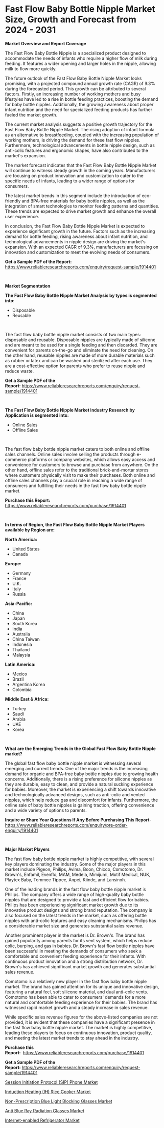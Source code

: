 <p><h1>Fast Flow Baby Bottle Nipple Market Size, Growth and Forecast from 2024 - 2031</h1></p><p><strong>Market Overview and Report Coverage</strong></p>
<p><p>The Fast Flow Baby Bottle Nipple is a specialized product designed to accommodate the needs of infants who require a higher flow of milk during feeding. It features a wider opening and larger holes in the nipple, allowing milk to flow more quickly.</p><p>The future outlook of the Fast Flow Baby Bottle Nipple Market looks promising, with a projected compound annual growth rate (CAGR) of 9.3% during the forecasted period. This growth can be attributed to several factors. Firstly, an increasing number of working mothers and busy lifestyles have led to a rise in bottle feeding practices, boosting the demand for baby bottle nipples. Additionally, the growing awareness about proper infant nutrition and the need for specialized feeding products has further fueled the market growth.</p><p>The current market analysis suggests a positive growth trajectory for the Fast Flow Baby Bottle Nipple Market. The rising adoption of infant formula as an alternative to breastfeeding, coupled with the increasing population of working mothers, is driving the demand for these fast flow nipples. Furthermore, technological advancements in bottle nipple design, such as anti-colic features and ergonomic shapes, have also contributed to the market's expansion.</p><p>The market forecast indicates that the Fast Flow Baby Bottle Nipple Market will continue to witness steady growth in the coming years. Manufacturers are focusing on product innovation and customization to cater to the specific needs of infants, leading to a wider range of options for consumers. </p><p>The latest market trends in this segment include the introduction of eco-friendly and BPA-free materials for baby bottle nipples, as well as the integration of smart technologies to monitor feeding patterns and quantities. These trends are expected to drive market growth and enhance the overall user experience.</p><p>In conclusion, the Fast Flow Baby Bottle Nipple Market is expected to experience significant growth in the future. Factors such as the increasing demand for bottle feeding, rising awareness about infant nutrition, and technological advancements in nipple design are driving the market's expansion. With an expected CAGR of 9.3%, manufacturers are focusing on innovation and customization to meet the evolving needs of consumers.</p></p>
<p><strong>Get a Sample PDF of the Report:</strong> <a href="https://www.reliableresearchreports.com/enquiry/request-sample/1914401">https://www.reliableresearchreports.com/enquiry/request-sample/1914401</a></p>
<p>&nbsp;</p>
<p><strong>Market Segmentation</strong></p>
<p><strong>The Fast Flow Baby Bottle Nipple Market Analysis by types is segmented into:</strong></p>
<p><ul><li>Disposable</li><li>Reusable</li></ul></p>
<p>&nbsp;</p>
<p><p>The fast flow baby bottle nipple market consists of two main types: disposable and reusable. Disposable nipples are typically made of silicone and are meant to be used for a single feeding and then discarded. They are convenient for parents on-the-go and eliminate the need for cleaning. On the other hand, reusable nipples are made of more durable materials such as rubber or latex and can be washed and sterilized after each use. They are a cost-effective option for parents who prefer to reuse nipple and reduce waste.</p></p>
<p><strong>Get a Sample PDF of the Report:</strong>&nbsp;<a href="https://www.reliableresearchreports.com/enquiry/request-sample/1914401">https://www.reliableresearchreports.com/enquiry/request-sample/1914401</a></p>
<p>&nbsp;</p>
<p><strong>The Fast Flow Baby Bottle Nipple Market Industry Research by Application is segmented into:</strong></p>
<p><ul><li>Online Sales</li><li>Offline Sales</li></ul></p>
<p>&nbsp;</p>
<p><p>The fast flow baby bottle nipple market caters to both online and offline sales channels. Online sales involve selling the products through e-commerce platforms or company websites, which allows easy access and convenience for customers to browse and purchase from anywhere. On the other hand, offline sales refer to the traditional brick-and-mortar stores where customers physically visit to make their purchases. Both online and offline sales channels play a crucial role in reaching a wide range of consumers and fulfilling their needs in the fast flow baby bottle nipple market.</p></p>
<p><strong>Purchase this Report:</strong>&nbsp; <a href="https://www.reliableresearchreports.com/purchase/1914401">https://www.reliableresearchreports.com/purchase/1914401</a></p>
<p>&nbsp;</p>
<p><strong>In terms of Region, the Fast Flow Baby Bottle Nipple Market Players available by Region are:</strong></p>
<p>
    <p> <strong> North America: </strong>
        <ul>
            <li>United States</li>
            <li>Canada</li>
        </ul>
        </p> 
    <p> <strong> Europe: </strong>
        <ul>
            <li>Germany</li>
            <li>France</li>
            <li>U.K.</li>
            <li>Italy</li>
            <li>Russia</li>
        </ul>
        </p> 
    <p> <strong> Asia-Pacific: </strong>
        <ul>
            <li>China</li>
            <li>Japan</li>
            <li>South Korea</li>
            <li>India</li>
            <li>Australia</li>
            <li>China Taiwan</li>
            <li>Indonesia</li>
            <li>Thailand</li>
            <li>Malaysia</li>
        </ul>
        </p> 
    <p> <strong> Latin America: </strong>
        <ul>
            <li>Mexico</li>
            <li>Brazil</li>
            <li>Argentina Korea</li>
            <li>Colombia</li>
        </ul>
        </p> 
    <p> <strong> Middle East & Africa: </strong>
        <ul>
            <li>Turkey</li>
            <li>Saudi</li>
            <li>Arabia</li>
            <li>UAE</li>
            <li>Korea</li>
        </ul>
    </p>
    </p>
<p>&nbsp;</p>
<p><strong>What are the Emerging Trends in the Global Fast Flow Baby Bottle Nipple market?</strong></p>
<p><p>The global fast flow baby bottle nipple market is witnessing several emerging and current trends. One of the major trends is the increasing demand for organic and BPA-free baby bottle nipples due to growing health concerns. Additionally, there is a rising preference for silicone nipples as they are durable, easy to clean, and provide a natural sucking experience for babies. Moreover, the market is experiencing a shift towards innovative and technologically advanced designs, such as anti-colic and vented nipples, which help reduce gas and discomfort for infants. Furthermore, the online sale of baby bottle nipples is gaining traction, offering convenience and a wide variety of options to parents.</p></p>
<p><strong>Inquire or Share Your Questions If Any Before Purchasing This Report</strong>- <a href="https://www.reliableresearchreports.com/enquiry/pre-order-enquiry/1914401">https://www.reliableresearchreports.com/enquiry/pre-order-enquiry/1914401</a></p>
<p>&nbsp;</p>
<p><strong>Major Market Players</strong></p>
<p><p>The fast flow baby bottle nipple market is highly competitive, with several key players dominating the industry. Some of the major players in this market include Pigeon, Philips, Avima, Boon, Chicco, Comotomo, Dr. Brown's, Enfamil, Evenflo, MAM, Medela, Mimijumi, Motif Medical, NUK, Playtex Baby, Tommee Tippee, Anpei, Kiinde, and Lansinoh.</p><p>One of the leading brands in the fast flow baby bottle nipple market is Philips. The company offers a wide range of high-quality baby bottle nipples that are designed to provide a fast and efficient flow for babies. Philips has been experiencing significant market growth due to its innovative product designs and strong brand reputation. The company is also focused on the latest trends in the market, such as offering bottle nipples with anti-colic features and easy cleaning mechanisms. Philips has a considerable market size and generates substantial sales revenue.</p><p>Another prominent player in the market is Dr. Brown's. The brand has gained popularity among parents for its vent system, which helps reduce colic, burping, and gas in babies. Dr. Brown's fast flow bottle nipples have been successful in meeting the demands of consumers who seek a comfortable and convenient feeding experience for their infants. With continuous product innovation and a strong distribution network, Dr. Brown's has achieved significant market growth and generates substantial sales revenue.</p><p>Comotomo is a relatively new player in the fast flow baby bottle nipple market. The brand has gained attention for its unique and innovative design, featuring a natural feel, soft silicone material, and dual anti-colic vents. Comotomo has been able to cater to consumers' demands for a more natural and comfortable feeding experience for their babies. The brand has witnessed rapid market growth and a steady increase in sales revenue.</p><p>While specific sales revenue figures for the above-listed companies are not provided, it is evident that these companies have a significant presence in the fast flow baby bottle nipple market. The market is highly competitive, leading these players to focus on continuous innovation, product quality, and meeting the latest market trends to stay ahead in the industry.</p></p>
<p><strong>Purchase this Report:</strong>&nbsp;&nbsp;<a href="https://www.reliableresearchreports.com/purchase/1914401">https://www.reliableresearchreports.com/purchase/1914401</a></p>
<p></p>
<p><strong>Get a Sample PDF of the Report:</strong>&nbsp;<a href="https://www.reliableresearchreports.com/enquiry/request-sample/1914401">https://www.reliableresearchreports.com/enquiry/request-sample/1914401</a></p>
<p><p><a href="https://github.com/Paul14Anderson63/Market-Research-Report-List-2/blob/main/session-initiation-protocol-sip-phone-market.md">Session Initiation Protocol (SIP) Phone Market</a></p><p><a href="https://github.com/dringals/Market-Research-Report-List-2/blob/main/induction-heating-ih-rice-cooker-market.md">Induction Heating (IH) Rice Cooker Market</a></p><p><a href="https://github.com/gaydyna/Market-Research-Report-List-2/blob/main/non-prescription-blue-light-blocking-glasses-market.md">Non-Prescription Blue Light Blocking Glasses Market</a></p><p><a href="https://github.com/amonskiyk/Market-Research-Report-List-2/blob/main/anti-blue-ray-radiation-glasses-market.md">Anti Blue Ray Radiation Glasses Market</a></p><p><a href="https://github.com/tamvrosiya/Market-Research-Report-List-2/blob/main/internet-enabled-refrigerator-market.md">Internet-enabled Refrigerator Market</a></p></p>